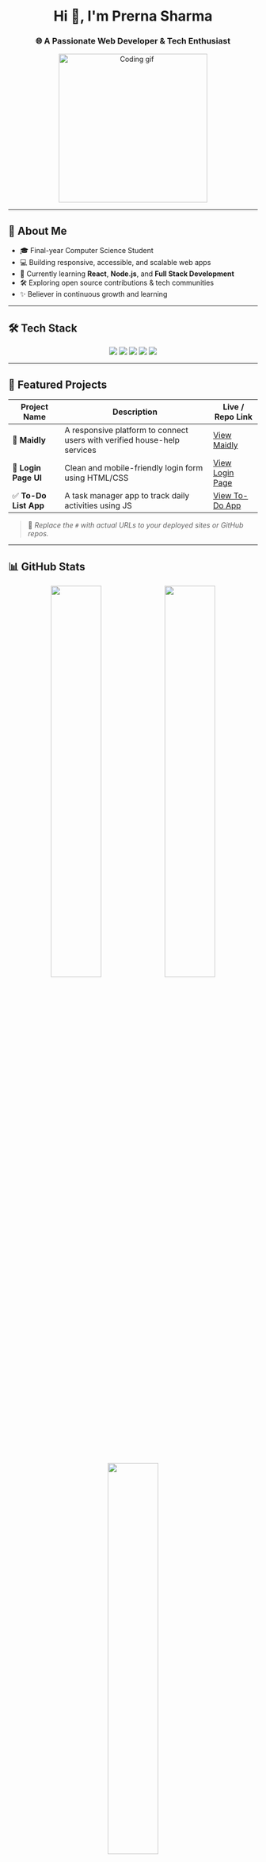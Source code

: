 <h1 align="center">Hi 👋, I'm Prerna Sharma</h1>
<h3 align="center">🌐 A Passionate Web Developer & Tech Enthusiast</h3>

<p align="center">
  <img src="https://media.giphy.com/media/qgQUggAC3Pfv687qPC/giphy.gif" width="300" alt="Coding gif"/>
</p>

---

## 🚀 About Me

- 🎓 Final-year Computer Science Student  
- 💻 Building responsive, accessible, and scalable web apps  
- 🌱 Currently learning **React**, **Node.js**, and **Full Stack Development**  
- 🛠️ Exploring open source contributions & tech communities  
- ✨ Believer in continuous growth and learning  

---

## 🛠️ Tech Stack

<p align="center">
  <img src="https://img.shields.io/badge/HTML5-E34F26?style=for-the-badge&logo=html5&logoColor=white"/>
  <img src="https://img.shields.io/badge/CSS3-1572B6?style=for-the-badge&logo=css3&logoColor=white"/>
  <img src="https://img.shields.io/badge/JavaScript-F7DF1E?style=for-the-badge&logo=javascript&logoColor=black"/>
  <img src="https://img.shields.io/badge/SQL-4479A1?style=for-the-badge&logo=mysql&logoColor=white"/>
  <img src="https://img.shields.io/badge/DSA-FF6F00?style=for-the-badge&logo=codeforces&logoColor=white"/>
</p>

---

## 📂 Featured Projects

| Project Name       | Description                                         | Live / Repo Link |
|--------------------|-----------------------------------------------------|------------------|
| 🌟 **Maidly**         | A responsive platform to connect users with verified house-help services | [View Maidly](#) |
| 🧾 **Login Page UI**  | Clean and mobile-friendly login form using HTML/CSS | [View Login Page](#) |
| ✅ **To-Do List App** | A task manager app to track daily activities using JS | [View To-Do App](#) |

> 🔗 *Replace the `#` with actual URLs to your deployed sites or GitHub repos.*

---

## 📊 GitHub Stats

<p align="center">
  <img src="https://github-readme-stats.vercel.app/api?username=prernaGsharma&show_icons=true&theme=tokyonight" width="45%" />
  <img src="https://github-readme-streak-stats.herokuapp.com/?user=your-username&theme=tokyonight" width="45%" />
</p>

<p align="center">
  <img src="https://github-readme-stats.vercel.app/api/top-langs/?username=your-username&layout=compact&theme=tokyonight" width="45%" />
</p>

> ✏️ *Replace `your-username` with your actual GitHub username.*

---

## 🌱 Currently Learning

- ⚛️ ReactJS & Frontend Frameworks  
- 🔗 Node.js & Express  
- 🌐 Full Stack Web Development  
- 🚀 Open Source Contribution  

---

## 📬 Let's Connect!

<p align="center">
  <a href="https://www.linkedin.com/in/prerna-sharma-1436b9303/" target="_blank">
    <img src="https://img.shields.io/badge/LinkedIn-0077B5?style=for-the-badge&logo=linkedin&logoColor=white"/>
  </a>
  <a href="https://x.com/Prerna290600" target="_blank">
    <img src="https://img.shields.io/badge/Twitter-1DA1F2?style=for-the-badge&logo=twitter&logoColor=white"/>
  </a>
  <a href="mailto:gautamprernaa@gmail.com">
    <img src="https://img.shields.io/badge/Gmail-D14836?style=for-the-badge&logo=gmail&logoColor=white"/>
  </a>
</p>

---

<p align="center">✨ Thank you for visiting my profile! Keep coding & keep growing. ✨</p>
